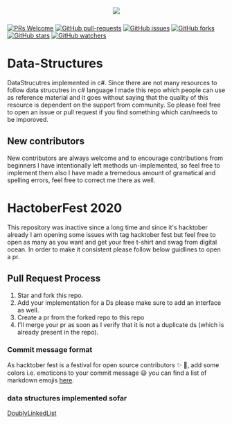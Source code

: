 <p align="center"><img style="padding:10px;" src="https://img.shields.io/badge/Open%20Source-💕%20-9cf?style=for-the-badge"></p>

[![PRs Welcome](https://img.shields.io/badge/PRs-welcome-brightgreen.svg?style=flat-square)](http://makeapullrequest.com) [![GitHub pull-requests](https://img.shields.io/github/issues-pr/farQtech/Data-Structures.svg)](https://GitHub.com/farQtech/Data-Structures/pull/)
 [![GitHub issues](https://img.shields.io/github/issues/farQtech/Data-Structures.svg)](https://GitHub.com/farQtech/Data-Structures/issues/)
 [![GitHub forks](https://img.shields.io/github/forks/farQtech/Data-Structures.svg?style=social&label=Fork&maxAge=2592000)](https://GitHub.com/farQtech/Data-Structures/network/)
 [![GitHub stars](https://img.shields.io/github/stars/farQtech/Data-Structures.svg?style=social&label=Star&maxAge=2592000)](https://GitHub.com/farQtech/Data-Structures/stargazers/)
 [![GitHub watchers](https://img.shields.io/github/watchers/farQtech/Data-Structures.svg?style=social&label=Watch&maxAge=2592000)](https://GitHub.com/farQtech/Data-Structures/watchers/)

# Data-Structures

DataStrucutres implemented in c#. Since there are not many resources to follow data strucutres in c# language I made this repo which people can use as reference material
and it goes without saying that the quality of this resource is dependent on the support from community. So please feel free to open an issue or pull request if you find something
which can/needs to be imporoved.

## New contributors

New contributors are always welcome and to encourage contributions from beginners I have intentionally left methods un-implemented, so feel free to implement them also I have made
a tremedous amount of gramatical and spelling errors, feel free to correct me there as well.

# HactoberFest 2020

This repository was inactive since a long time and since it's hacktober already I am opening some issues with tag hacktober fest but feel free to open as many as you want and get
your free t-shirt and swag from digital ocean. In order to make it consistent please follow below guidlines to open a pr.

## Pull Request Process

1. Star and fork this repo.
2. Add your implementation for a Ds please make sure to add an interface as well.
3. Create a pr from the forked repo to this repo
4. I'll merge your pr as soon as I verify that it is not a duplicate ds (which is already present in the repo).

### Commit message format

As hacktober fest is a festival for open source contributors :sparkles: :star2:, add some colors i.e. emoticons to your commit message :smiley:
you can find a list of markdown emojis [here](https://gist.github.com/rxaviers/7360908).


### data structures implemented sofar

[DoublyLinkedList](https://github.com/farQtech/Data-Structures/blob/master/DoublyLinkedList.cs)


